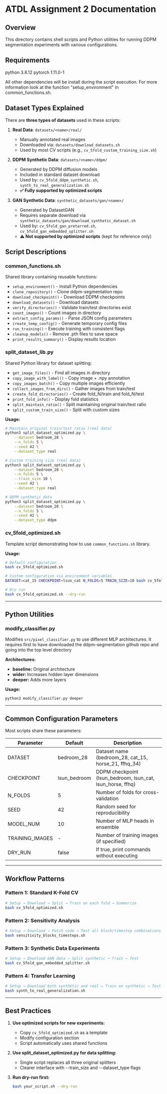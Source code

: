 # ATDL Assignment 2 Documentation

## Overview

This directory contains shell scripts and Python utilities for running DDPM segmentation experiments with various configurations.
## Requirements

python 3.8.12
pytorch 1.11.0-1

All other dependencies will be install during the script execution. For more information look at the function "setup_environment" in common_functions.sh.

## Dataset Types Explained

There are **three types of datasets** used in these scripts:

1. **Real Data**: `datasets/<name>/real/`
   - Manually annotated real images
   - Downloaded via: `datasets/download_datasets.sh`
   - Used by most CV scripts (e.g., `cv_5fold_custom_training_size.sh`)

2. **DDPM Synthetic Data**: `datasets/<name>/ddpm/`
   - Generated by DDPM diffusion models
   - Included in standard dataset download
   - Used by: `cv_5fold_ddpm_synthetic.sh`, `synth_to_real_generalization.sh`
   - **✅ Fully supported by optimized scripts**

3. **GAN Synthetic Data**: `synthetic_datasets/gan/<name>/`
   - Generated by DatasetGAN
   - Requires separate download via `synthetic_datasets/gan/download_synthetic_dataset.sh`
   - Used by: `cv_5fold_gan_pretarred.sh`, `cv_5fold_gan_embedded_splitter.sh`
   - **⚠️ Not supported by optimized scripts** (kept for reference only)

## Script Descriptions

### **common_functions.sh**
Shared library containing reusable functions:
- `setup_environment()` - Install Python dependencies
- `clone_repository()` - Clone ddpm-segmentation repo
- `download_checkpoint()` - Download DDPM checkpoints
- `download_datasets()` - Download datasets
- `verify_directories()` - Validate train/test directories exist
- `count_images()` - Count images in directory
- `extract_config_params()` - Parse JSON config parameters
- `create_temp_config()` - Generate temporary config files
- `run_training()` - Execute training with consistent flags
- `cleanup_models()` - Remove .pth files to save space
- `print_results_summary()` - Display results location

### **split_dataset_lib.py**
Shared Python library for dataset splitting:
- `get_image_files()` - Find all images in directory
- `copy_image_with_label()` - Copy image + .npy annotation
- `copy_images_batch()` - Copy multiple images efficiently
- `collect_images_from_dirs()` - Gather images from train/test
- `create_fold_directories()` - Create fold_N/train and fold_N/test
- `print_fold_info()` - Display fold statistics
- `split_maintain_ratio()` - Split maintaining original train/test ratio
- `split_custom_train_size()` - Split with custom sizes

**Usage:**
```bash
# Maintain original train/test ratio (real data)
python3 split_dataset_optimized.py \
    --dataset bedroom_28 \
    --n_folds 5 \
    --seed 42 \
    --dataset_type real

# Custom training size (real data)
python3 split_dataset_optimized.py \
    --dataset bedroom_28 \
    --n_folds 5 \
    --train_size 10 \
    --seed 42 \
    --dataset_type real

# DDPM synthetic data
python3 split_dataset_optimized.py \
    --dataset bedroom_28 \
    --n_folds 5 \
    --seed 42 \
    --dataset_type ddpm
```

### **cv_5fold_optimized.sh**
Template script demonstrating how to use `common_functions.sh` library.

**Usage:**
```bash
# Default configuration
bash cv_5fold_optimized.sh

# Custom configuration via environment variables
DATASET=cat_15 CHECKPOINT=lsun_cat N_FOLDS=5 TRAIN_SIZE=10 bash cv_5fold_optimized.sh

# Dry run
bash cv_5fold_optimized.sh --dry-run
```

---

## Python Utilities

### **modify_classifier.py**
Modifies `src/pixel_classifier.py` to use different MLP architectures. It requires first to have downloaded the ddpm-segmentation github repo and going into the top level directory

**Architectures:**
- **baseline:** Original architecture
- **wider:** Increases hidden layer dimensions
- **deeper:** Adds more layers

**Usage:**
```bash
python3 modify_classifier.py deeper
```

---

## Common Configuration Parameters

Most scripts share these parameters:

| Parameter | Default | Description |
|-----------|---------|-------------|
| DATASET | bedroom_28 | Dataset name (bedroom_28, cat_15, horse_21, ffhq_34) |
| CHECKPOINT | lsun_bedroom | DDPM checkpoint (lsun_bedroom, lsun_cat, lsun_horse, ffhq) |
| N_FOLDS | 5 | Number of folds for cross-validation |
| SEED | 42 | Random seed for reproducibility |
| MODEL_NUM | 10 | Number of MLP heads in ensemble |
| TRAINING_IMAGES | - | Number of training images (if specified) |
| DRY_RUN | false | If true, print commands without executing |

---

## Workflow Patterns

### Pattern 1: Standard K-Fold CV
```bash
# Setup → Download → Split → Train on each fold → Summarize
bash cv_5fold_optimized.sh
```

### Pattern 2: Sensitivity Analysis
```bash
# Setup → Download → Patch code → Test all block/timestep combinations → CSV output
bash sensitivity_blocks_timesteps.sh
```

### Pattern 3: Synthetic Data Experiments
```bash
# Setup → Download GAN data → Split synthetic → Train → Test
bash cv_5fold_gan_embedded_splitter.sh
```

### Pattern 4: Transfer Learning
```bash
# Setup → Download both synthetic and real → Train on synthetic → Test on real
bash synth_to_real_generalization.sh
```

---

## Best Practices

1. **Use optimized scripts for new experiments:**
   - Copy `cv_5fold_optimized.sh` as a template
   - Modify configuration section
   - Script automatically uses shared functions

2. **Use split_dataset_optimized.py for data splitting:**
   - Single script replaces all three original splitters
   - Clearer interface with --train_size and --dataset_type flags

3. **Run dry-run first:**
   ```bash
   bash your_script.sh --dry-run
   ```

